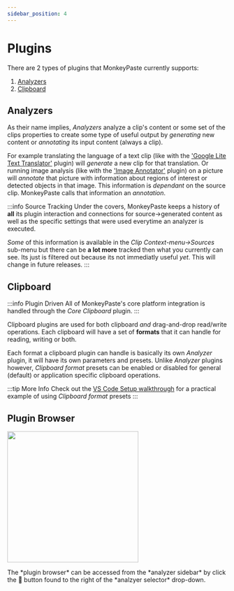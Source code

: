 ```yaml
---
sidebar_position: 4
---
```

# Plugins

There are 2 types of plugins that MonkeyPaste currently supports:
1. [Analyzers](#analyzers)
2. [Clipboard](#clipboard)


## Analyzers
As their name implies, *Analyzers* analyze a clip's content or some set of the clips properties to create some type of useful output by *generating* new content or *annotating* its input content (always a clip).

For example translating the language of a text clip (like with the ['Google Lite Text Translator'](https://github.com/monkeypaste/GoogleLiteTextTranslator) plugin) will *generate* a new clip for that translation. Or running image analysis (like with the ['Image Annotator'](https://github.com/monkeypaste/ImageAnnotator) plugin) on a picture will *annotate* that picture with information about regions of interest or detected objects in that image. This information is *dependant* on the source clip. MonkeyPaste calls that information an *annotation*.

:::info Source Tracking
Under the covers, MonkeyPaste keeps a history of **all** its plugin interaction and connections for source->generated content as well as the specific settings that were used everytime an analyzer is executed. 

*Some* of this information is available in the *Clip Context-menu->Sources* sub-menu but there can be **a lot more** tracked then what you currently can see. Its just is filtered out because its not immediatly useful *yet*. This will change in future releases.
:::

## Clipboard
:::info Plugin Driven
All of MonkeyPaste's core platform integration is handled through the *Core Clipboard* plugin.
:::

Clipboard plugins are used for both clipboard *and* drag-and-drop read/write operations. Each clipboard will have a set of **formats** that it can handle for reading, writing or both. 

Each format a clipboard plugin can handle is basically its own *Analyzer* plugin, it will have its own parameters and presets. Unlike *Analyzer* plugins however, *Clipboard format* presets can be enabled or disabled for general (default) or application specific clipboard operations.

:::tip More Info
Check out the [VS Code Setup walkthrough](docs/tips/custom-write-setup-w-vscode.md) for a practical example of using *Clipboard format* presets
:::
 
## Plugin Browser
<p class="figure" align="left">
  <img src={require('/img/plugin_browser_button.png').default} width="300"/>  
</p>  
The *plugin browser* can be accessed from the *analyzer sidebar* by click the 🧩 button found to the right of the *analzyer selector* drop-down.